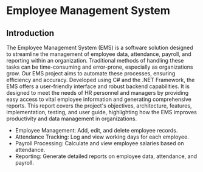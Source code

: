 # Employee Management System

## Introduction
The Employee Management System (EMS) is a software solution designed to streamline the management of employee data, attendance, payroll, and reporting within an organization. Traditional methods of handling these tasks can be time-consuming and error-prone, especially as organizations grow. Our EMS project aims to automate these processes, ensuring efficiency and accuracy.
Developed using C# and the .NET Framework, the EMS offers a user-friendly interface and robust backend capabilities. It is designed to meet the needs of HR personnel and managers by providing easy access to vital employee information and generating comprehensive reports. This report covers the project's objectives, architecture, features, implementation, testing, and user guide, highlighting how the EMS improves productivity and data management in organizations.

- Employee Management: Add, edit, and delete employee records.
- Attendance Tracking: Log and view working days for each employee.
- Payroll Processing: Calculate and view employee salaries based on attendance.
- Reporting: Generate detailed reports on employee data, attendance, and payroll.


